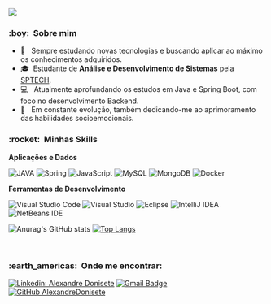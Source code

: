 ![](https://komarev.com/ghpvc/?username=Alexandr3Donisete&color=006bed)

<h3> :boy: &nbsp;Sobre mim </h3>

- 🤔 &nbsp; Sempre estudando novas tecnologias e buscando aplicar ao máximo os conhecimentos adquiridos. 
- 🎓 &nbsp;Estudante de **Análise e Desenvolvimento de Sistemas** pela <a href="https://sptech.school/">SPTECH</a>.
- :computer: &nbsp; Atualmente aprofundando os estudos em Java e Spring Boot, com foco no desenvolvimento Backend.
- 🌱 &nbsp; Em constante evolução, também dedicando-me ao aprimoramento das habilidades socioemocionais.

<h3> :rocket: &nbsp;Minhas Skills </h3>

**Aplicações e Dados**

  ![JAVA](https://img.shields.io/badge/Java-ED8B00?style=for-the-badge&logo=openjdk&logoColor=white)
  ![Spring](https://img.shields.io/badge/spring-%236DB33F.svg?style=for-the-badge&logo=spring&logoColor=white)
  ![JavaScript](https://img.shields.io/badge/javascript-%23323330.svg?style=for-the-badge&logo=javascript&logoColor=%23F7DF1E)
  ![MySQL](https://img.shields.io/badge/mysql-4479A1.svg?style=for-the-badge&logo=mysql&logoColor=white)
  ![MongoDB](https://img.shields.io/badge/MongoDB-%234ea94b.svg?style=for-the-badge&logo=mongodb&logoColor=white)
  ![Docker](https://img.shields.io/badge/docker-%230db7ed.svg?style=for-the-badge&logo=docker&logoColor=white)
  
  
**Ferramentas de Desenvolvimento**

  ![Visual Studio Code](https://img.shields.io/badge/Visual%20Studio%20Code-0078d7.svg?style=for-the-badge&logo=visual-studio-code&logoColor=white)
  ![Visual Studio](https://img.shields.io/badge/Visual%20Studio-5C2D91.svg?style=for-the-badge&logo=visual-studio&logoColor=white)
  ![Eclipse](https://img.shields.io/badge/Eclipse-FE7A16.svg?style=for-the-badge&logo=Eclipse&logoColor=white)
  ![IntelliJ IDEA](https://img.shields.io/badge/IntelliJIDEA-000000.svg?style=for-the-badge&logo=intellij-idea&logoColor=white)
  ![NetBeans IDE](https://img.shields.io/badge/NetBeansIDE-1B6AC6.svg?style=for-the-badge&logo=apache-netbeans-ide&logoColor=white)

  ![Anurag's GitHub stats](https://github-readme-stats.vercel.app/api?username=Alexandr3Donisete&show_icons=true&theme=radical)
  [![Top Langs](https://github-readme-stats.vercel.app/api/top-langs/?username=Alexandr3Donisete&hide_progress=true)](https://github.com/Alexandr3Donisete/github-readme-stats)

<br/>

<h3> :earth_americas: &nbsp;Onde me encontrar: </h3> 

[![Linkedin: Alexandre Donisete](https://img.shields.io/badge/-AlexandreDonisete-blue?style=flat-square&logo=Linkedin&logoColor=white&link=https://www.linkedin.com/in/alexandre-donisete-2316421a4/)](https://www.linkedin.com/in/alexandre-donisete-2316421a4/)
[![Gmail Badge](https://img.shields.io/badge/-ale.bezerra.donisete@gmail.com-006bed?style=flat-square&logo=Gmail&logoColor=white&link=mailto:ale.bezerra.donisete@gmail.com)](mailto:ale.bezerra.donisete@gmail.com)
[![GitHub AlexandreDonisete]( https://img.shields.io/github/followers/Alexandr3Donisete?label=follow&style=social)](https://github.com/Alexandr3Donisete)
